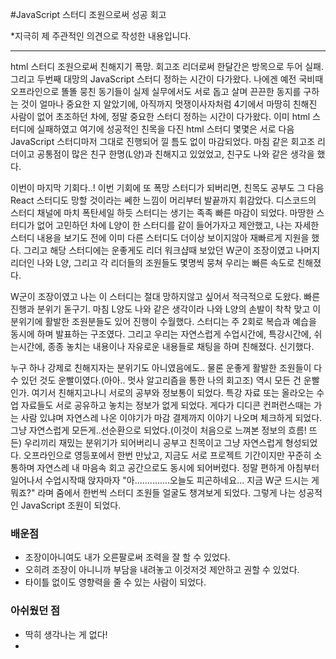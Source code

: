 #JavaScript 스터디 조원으로써 성공 회고

\*지극히 제 주관적인 의견으로 작성한 내용입니다.

---

html 스터디 조원으로써 친해지기 폭망. 회고조 리더로써 한달간은 방목으로 두어 실패.
그리고 두번째 대망의 JavaScript 스터디 정하는 시간이 다가왔다. 나에겐 예전 국비때 오프라인으로 똘똘 뭉친 동기들이 실제 실무에서도 서로 돕고 살며 끈끈한 동지를 구하는 것이 얼마나 중요한 지 알았기에, 아직까지 멋쟁이사자처럼 4기에서 마땅히 친해진 사람이 없어 초조하던 차에, 정말 중요한 스터디 정하는 시간이 다가왔다.
이미 html 스터디에 실패하였고 여기에 성공적인 친목을 다진 html 스터디 몇몇은 서로 다음 JavaScript 스터디마저 그대로 진행되어 낄 틈도 없이 마감되었다. 마침 같은 회고조 리더이고 공통점이 많은 친구 한명(L양)과 친해지고 있었었고, 친구도 나와 같은 생각을 했다.

이번이 마지막 기회다..! 이번 기회에 또 폭망 스터디가 되버리면, 친목도 공부도 그 다음 React 스터디도 망할 것이라는 쎄한 느낌이 머리부터 발끝까지 휘감았다.
디스코드의 스터디 채널에 마치 폭탄세일 하듯 스터디는 생기는 족족 빠른 마감이 되었다. 마땅한 스터디가 없어 고민하던 차에 L양이 한 스터디를 같이 들어가자고 제안했고, 나는 자세한 스터디 내용을 보기도 전에 이미 다른 스터디도 더이상 보이지않아 재빠르게 지원을 했다. 그리고 해당 스터디에는 운좋게도 리더 워크샵때 보았던 W군이 조장이였고 나머지 리더인 나와 L양, 그리고 각 리더들의 조원들도 몇명씩 뭉쳐 우리는 빠른 속도로 친해졌다.

W군이 조장이였고 나는 이 스터디는 절대 망하지않고 싶어서 적극적으로 도왔다. 빠른 진행과 분위기 돋구기. 마침 L양도 나와 같은 생각이라 나와 L양의 손발이 착착 맞고 이 분위기에 활발한 조원분들도 있어 진행이 수월했다. 스터디는 주 2회로 복습과 예습을 동시에 하며 발표하는 구조였다. 그리고 우리는 자연스럽게 수업시간에, 특강시간에, 쉬는시간에, 종종 놓치는 내용이나 자유로운 내용들로 채팅을 하며 친해졌다. 신기했다.

누구 하나 강제로 친해지자는 분위기도 아니였음에도.. 물론 운좋게 활발한 조원들이 다수 있던 것도 운빨이였다.(아아.. 멋사 알고리즘을 통한 나의 회고조) 역시 모든 건 운빨인가.
여기서 친해지고나니 서로의 공부와 정보통이 되었다. 특강 자료 또는 올라오는 수업 자료들도 서로 공유하고 놓치는 정보가 없게 되었다. 게다가 디디콘 컨퍼런스때는 가는 사람 있냐며 자연스레 나온 이야기가 마감 결제까지 이야기 나오며 체크하게 되었다. 그냥 자연스럽게 모든게..선순환으로 되었다.(이것이 처음으로 느껴본 정보의 흐름! 뜨든)
우리끼리 재밌는 분위기가 되어버리니 공부고 친목이고 그냥 자연스럽게 형성되었다. 오프라인으로 영등포에서 한번 만났고, 지금도 서로 프로젝트 기간이지만 꾸준히 소통하며 자연스레 내 마음속 회고 공간으로도 동시에 되어버렸다. 정말 편하게 아침부터 일어나서 수업시작때 앉자마자 "아..............오늘도 피곤하네요... 지금 W군 드시는 게 뭐죠?" 라며 줌에서 한번씩 스터디 조원들 얼굴도 챙겨보게 되었다. 그렇게 나는 성공적인 JavaScript 조원이 되었다.

### 배운점

- 조장이아니여도 내가 오른팔로써 조력을 잘 할 수 있었다.
- 오히려 조장이 아니니까 부담을 내려놓고 이것저것 제안하고 권할 수 있었다.
- 타이틀 없이도 영향력을 줄 수 있는 사람이 되었다.

### 아쉬웠던 점

- 딱히 생각나는 게 없다!
-
